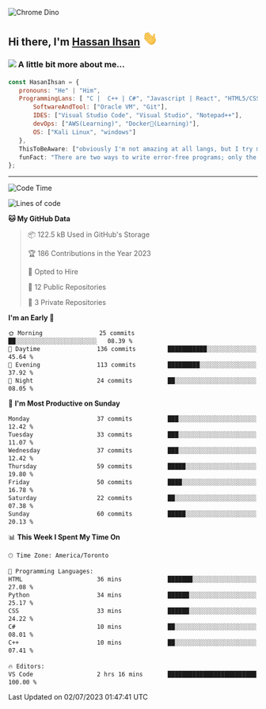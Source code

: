  <!--
**HasanIhsan/HasanIhsan** is a ✨ _special_ ✨ repository because its `README.md` (this file) appears on your GitHub profile.
-->

![Chrome Dino](https://mir-s3-cdn-cf.behance.net/project_modules/max_1200/4ff07986208593.5d9a654e92f36.gif)


<h2 align="left">Hi there, I'm <a href="https://www.linkedin.com/in/hassan-ihsan-045b11231/" target="_blank" rel="noopener noreferrer">Hassan Ihsan</a> <img src="https://raw.githubusercontent.com/ABSphreak/ABSphreak/master/gifs/Hi.gif" height="30" />
 
 
 ### <img src="https://media.giphy.com/media/VgCDAzcKvsR6OM0uWg/giphy.gif" width="50"> A little bit more about me...  
 
 ```javascript
const HasanIhsan = {
    pronouns: "He" | "Him",
    ProgrammingLans: [ "C |  C++ | C#", "Javascript | React", "HTML5/CSS", "JSON", "Java"],
        SoftwareAndTool: ["Oracle VM", "Git"],
        IDES: ["Visual Studio Code", "Visual Studio", "Notepad++"],
        devOps: ["AWS(Learning)", "Docker🐳(Learning)"], 
        OS: ["Kali Linux", "windows"]
    },
    ThisToBeAware: ["obviously I'm not amazing at all langs, but I try my best not to go rusty"], 
    funFact: "There are two ways to write error-free programs; only the third one works"
};
```
 
 --- 

<!--START_SECTION:waka-->
![Code Time](http://img.shields.io/badge/Code%20Time-191%20hrs%2039%20mins-blue)

![Lines of code](https://img.shields.io/badge/From%20Hello%20World%20I%27ve%20Written-979.3%20thousand%20lines%20of%20code-blue)

**🐱 My GitHub Data** 

> 📦 122.5 kB Used in GitHub's Storage 
 > 
> 🏆 186 Contributions in the Year 2023
 > 
> 💼 Opted to Hire
 > 
> 📜 12 Public Repositories 
 > 
> 🔑 3 Private Repositories 
 > 
**I'm an Early 🐤** 

```text
🌞 Morning                25 commits          ██░░░░░░░░░░░░░░░░░░░░░░░   08.39 % 
🌆 Daytime                136 commits         ███████████░░░░░░░░░░░░░░   45.64 % 
🌃 Evening                113 commits         █████████░░░░░░░░░░░░░░░░   37.92 % 
🌙 Night                  24 commits          ██░░░░░░░░░░░░░░░░░░░░░░░   08.05 % 
```
📅 **I'm Most Productive on Sunday** 

```text
Monday                   37 commits          ███░░░░░░░░░░░░░░░░░░░░░░   12.42 % 
Tuesday                  33 commits          ███░░░░░░░░░░░░░░░░░░░░░░   11.07 % 
Wednesday                37 commits          ███░░░░░░░░░░░░░░░░░░░░░░   12.42 % 
Thursday                 59 commits          █████░░░░░░░░░░░░░░░░░░░░   19.80 % 
Friday                   50 commits          ████░░░░░░░░░░░░░░░░░░░░░   16.78 % 
Saturday                 22 commits          ██░░░░░░░░░░░░░░░░░░░░░░░   07.38 % 
Sunday                   60 commits          █████░░░░░░░░░░░░░░░░░░░░   20.13 % 
```


📊 **This Week I Spent My Time On** 

```text
🕑︎ Time Zone: America/Toronto

💬 Programming Languages: 
HTML                     36 mins             ███████░░░░░░░░░░░░░░░░░░   27.08 % 
Python                   34 mins             ██████░░░░░░░░░░░░░░░░░░░   25.17 % 
CSS                      33 mins             ██████░░░░░░░░░░░░░░░░░░░   24.22 % 
C#                       10 mins             ██░░░░░░░░░░░░░░░░░░░░░░░   08.01 % 
C++                      10 mins             ██░░░░░░░░░░░░░░░░░░░░░░░   07.41 % 

🔥 Editors: 
VS Code                  2 hrs 16 mins       █████████████████████████   100.00 % 
```


 Last Updated on 02/07/2023 01:47:41 UTC
<!--END_SECTION:waka-->
 
 
